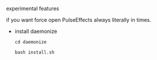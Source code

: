 <p>experimental features</p>

<p>if you want force open PulseEffects always literally in times.</p>

<ul>
<li><p>install daemonize</p>

<p><code>cd daemonize</code></p>

<p><code>bash install.sh</code></p></li>
</ul>


